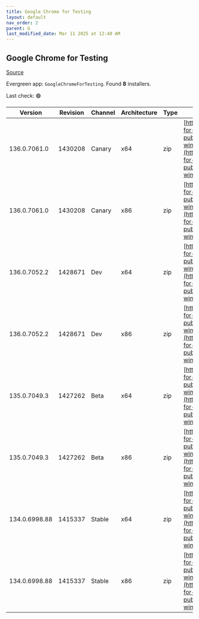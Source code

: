 ```yaml
---
title: Google Chrome for Testing
layout: default
nav_order: 2
parent: G
last_modified_date: Mar 11 2025 at 12:40 AM
---
```


## Google Chrome for Testing

[Source](https://googlechromelabs.github.io/chrome-for-testing/)

Evergreen app: `GoogleChromeForTesting`. Found **8** installers.

Last check: 🟢

| Version       | Revision | Channel | Architecture | Type | URI                                                                                                                                                                                            |
| ------------- | -------- | ------- | ------------ | ---- | ---------------------------------------------------------------------------------------------------------------------------------------------------------------------------------------------- |
| 136.0.7061.0  | 1430208  | Canary  | x64          | zip  | [https://storage.googleapis.com/chrome-for-testing-public/136.0.7061.0/win64/chrome-win64.zip](https://storage.googleapis.com/chrome-for-testing-public/136.0.7061.0/win64/chrome-win64.zip)   |
| 136.0.7061.0  | 1430208  | Canary  | x86          | zip  | [https://storage.googleapis.com/chrome-for-testing-public/136.0.7061.0/win32/chrome-win32.zip](https://storage.googleapis.com/chrome-for-testing-public/136.0.7061.0/win32/chrome-win32.zip)   |
| 136.0.7052.2  | 1428671  | Dev     | x64          | zip  | [https://storage.googleapis.com/chrome-for-testing-public/136.0.7052.2/win64/chrome-win64.zip](https://storage.googleapis.com/chrome-for-testing-public/136.0.7052.2/win64/chrome-win64.zip)   |
| 136.0.7052.2  | 1428671  | Dev     | x86          | zip  | [https://storage.googleapis.com/chrome-for-testing-public/136.0.7052.2/win32/chrome-win32.zip](https://storage.googleapis.com/chrome-for-testing-public/136.0.7052.2/win32/chrome-win32.zip)   |
| 135.0.7049.3  | 1427262  | Beta    | x64          | zip  | [https://storage.googleapis.com/chrome-for-testing-public/135.0.7049.3/win64/chrome-win64.zip](https://storage.googleapis.com/chrome-for-testing-public/135.0.7049.3/win64/chrome-win64.zip)   |
| 135.0.7049.3  | 1427262  | Beta    | x86          | zip  | [https://storage.googleapis.com/chrome-for-testing-public/135.0.7049.3/win32/chrome-win32.zip](https://storage.googleapis.com/chrome-for-testing-public/135.0.7049.3/win32/chrome-win32.zip)   |
| 134.0.6998.88 | 1415337  | Stable  | x64          | zip  | [https://storage.googleapis.com/chrome-for-testing-public/134.0.6998.88/win64/chrome-win64.zip](https://storage.googleapis.com/chrome-for-testing-public/134.0.6998.88/win64/chrome-win64.zip) |
| 134.0.6998.88 | 1415337  | Stable  | x86          | zip  | [https://storage.googleapis.com/chrome-for-testing-public/134.0.6998.88/win32/chrome-win32.zip](https://storage.googleapis.com/chrome-for-testing-public/134.0.6998.88/win32/chrome-win32.zip) |

